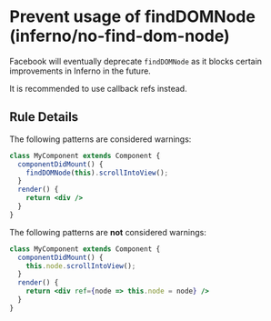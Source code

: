 # Prevent usage of findDOMNode (inferno/no-find-dom-node)

Facebook will eventually deprecate `findDOMNode` as it blocks certain improvements in Inferno in the future.

It is recommended to use callback refs instead.

## Rule Details

The following patterns are considered warnings:

```jsx
class MyComponent extends Component {
  componentDidMount() {
    findDOMNode(this).scrollIntoView();
  }
  render() {
    return <div />
  }
}
```

The following patterns are **not** considered warnings:

```jsx
class MyComponent extends Component {
  componentDidMount() {
    this.node.scrollIntoView();
  }
  render() {
    return <div ref={node => this.node = node} />
  }
}
```
